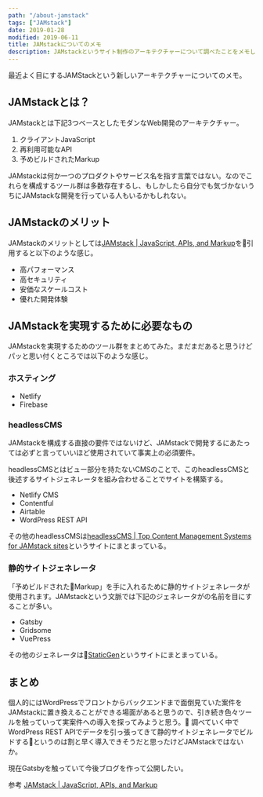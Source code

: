 ```yaml
---
path: "/about-jamstack"
tags: ["JAMstack"]
date: 2019-01-28
modified: 2019-06-11
title: JAMstackについてのメモ
description: JAMstackというサイト制作のアーキテクチャーについて調べたことをメモしています。
---
```


最近よく目にするJAMStackという新しいアーキテクチャーについてのメモ。

## JAMstackとは？
JAMstackとは下記3つベースとしたモダンなWeb開発のアーキテクチャー。

1. クライアントJavaScript
2. 再利用可能なAPI
3. 予めビルドされたMarkup

JAMstackは何か一つのプロダクトやサービス名を指す言葉ではない。なのでこれらを構成するツール群は多数存在するし、もしかしたら自分でも気づかないうちにJAMstackな開発を行っている人もいるかもしれない。

## JAMstackのメリット
JAMstackのメリットとしては[JAMstack | JavaScript, APIs, and Markup](https://jamstack.org/)を引用すると以下のような感じ。

- 高パフォーマンス
- 高セキュリティ
- 安価なスケールコスト
- 優れた開発体験

## JAMstackを実現するために必要なもの
JAMstackを実現するためのツール群をまとめてみた。まだまだあると思うけどパッと思い付くところでは以下のような感じ。

### ホスティング
- Netlify
- Firebase

### headlessCMS
JAMstackを構成する直接の要件ではないけど、JAMstackで開発するにあたっては必ずと言っていいほど使用されていて事実上の必須要件。

headlessCMSとはビュー部分を持たないCMSのことで、このheadlessCMSと後述するサイトジェネレータを組み合わせることでサイトを構築する。

- Netlify CMS
- Contentful
- Airtable
- WordPress REST API

その他のheadlessCMSは[headlessCMS | Top Content Management Systems for JAMstack sites](https://headlesscms.org/)というサイトにまとまっている。

### 静的サイトジェネレータ
「予めビルドされたMarkup」を手に入れるために静的サイトジェネレータが使用されます。JAMstackという文脈では下記のジェネレータがの名前を目にすることが多い。

- Gatsby
- Gridsome
- VuePress

その他のジェネレータは[StaticGen](https://www.staticgen.com/)というサイトにまとまっている。

## まとめ
個人的にはWordPressでフロントからバックエンドまで面倒見ていた案件をJAMstackに置き換えることができる場面があると思うので、引き続き色々ツールを触っていって実案件への導入を探ってみようと思う。
調べていく中でWordPress REST APIでデータを引っ張ってきて静的サイトジェネレータでビルドするというのは割と早く導入できそうだと思ったけどJAMstackではないか。

現在Gatsbyを触っていて今後ブログを作って公開したい。

参考
[JAMstack | JavaScript, APIs, and Markup](https://jamstack.org/)